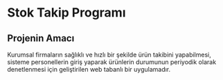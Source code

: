 # Stok Takip Programı
## Projenin Amacı
Kurumsal firmaların sağlıklı ve hızlı bir şekilde ürün takibini yapabilmesi, sisteme personellerin giriş yaparak ürünlerin durumunun periyodik olarak denetlenmesi için geliştirilen web tabanlı bir uygulamadır.
